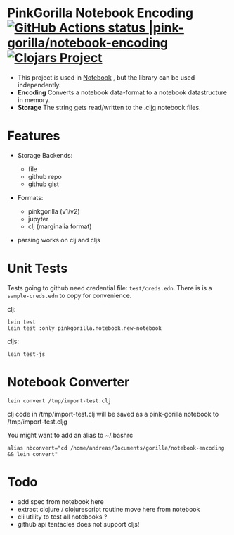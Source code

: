 # PinkGorilla Notebook Encoding [![GitHub Actions status |pink-gorilla/notebook-encoding](https://github.com/pink-gorilla/notebook-encoding/workflows/CI/badge.svg)](https://github.com/pink-gorilla/notebook-encoding/actions?workflow=CI)[![Clojars Project](https://img.shields.io/clojars/v/org.pinkgorilla/notebook-encoding.svg)](https://clojars.org/org.pinkgorilla/notebook-encoding)

- This project is used in [Notebook](https://github.com/pink-gorilla/gorilla-notebook) ,
  but the library can be used independently.
- **Encoding** Converts a notebook data-format to a notebook datastructure in memory.
- **Storage** The string gets read/written to the .cljg notebook files.

# Features
- Storage Backends: 
  - file
  - github repo 
  - github gist

- Formats: 
  - pinkgorilla (v1/v2)
  - jupyter
  - clj (marginalia format)
- parsing works on clj and cljs

# Unit Tests

Tests going to github need credential file: `test/creds.edn`. There is is
a `sample-creds.edn` to copy for convenience.

clj:

```
lein test
lein test :only pinkgorilla.notebook.new-notebook
```

cljs:
```
lein test-js
```

# Notebook Converter

```
lein convert /tmp/import-test.clj
```
clj code in /tmp/import-test.clj will be saved as a pink-gorilla notebook to /tmp/import-test.cljg

You might want to add an alias to ~/.bashrc

```
alias nbconvert="cd /home/andreas/Documents/gorilla/notebook-encoding && lein convert"
```

# Todo
- add spec from notebook here
- extract clojure / clojurescript routine move here from notebook
- cli utility to test all notebooks ?
- github api tentacles does not support cljs!
